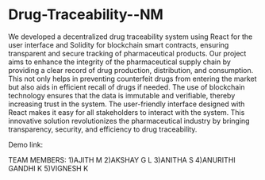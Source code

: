 # Drug-Traceability--NM

We developed a decentralized drug traceability system using React for the user interface and Solidity for blockchain smart contracts, ensuring transparent and secure tracking of pharmaceutical products. Our project aims to enhance the integrity of the pharmaceutical supply chain by providing a clear record of drug production, distribution, and consumption. This not only helps in preventing counterfeit drugs from entering the market but also aids in efficient recall of drugs if needed. The use of blockchain technology ensures that the data is immutable and verifiable, thereby increasing trust in the system. The user-friendly interface designed with React makes it easy for all stakeholders to interact with the system. This innovative solution revolutionizes the pharmaceutical industry by bringing transparency, security, and efficiency to drug traceability.

Demo link:

  TEAM MEMBERS:
1)AJITH M
2)AKSHAY G L
3)ANITHA S 
4)ANURITHI GANDHI K
5)VIGNESH K
